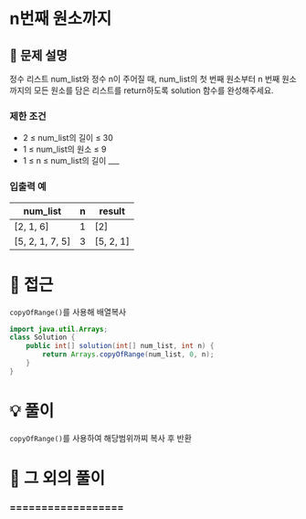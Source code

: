 # n번째 원소까지

## 📌 문제 설명

정수 리스트 num_list와 정수 n이 주어질 때, num_list의 첫 번째 원소부터 n 번째 원소까지의 모든 원소를 담은 리스트를 return하도록 solution 함수를 완성해주세요.

### 제한 조건

- 2 ≤ num_list의 길이 ≤ 30
- 1 ≤ num_list의 원소 ≤ 9
- 1 ≤ n ≤ num_list의 길이 ___


### 입출력 예

| num_list        | n | result    |
| --------------- | - | --------- |
| [2, 1, 6]       | 1 | [2]       |
| [5, 2, 1, 7, 5] | 3 | [5, 2, 1] |

# 🧐 접근

`copyOfRange()`를 사용해 배열복사

```java
import java.util.Arrays;
class Solution {
    public int[] solution(int[] num_list, int n) {
        return Arrays.copyOfRange(num_list, 0, n);
    }
}
```

# 💡 풀이

`copyOfRange()`를 사용하여 해당범위까찌 복사 후 반환

# 📘 그 외의 풀이

### ==================